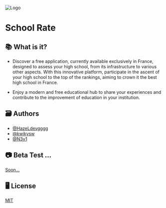 
![Logo](https://cdn.discordapp.com/attachments/1200187165141913622/1213940058110042132/Lappli_qui_fait_enfin_passer_lavis_des_eleves_avant_ceux_des_adultes.jpg?ex=65f74cc7&is=65e4d7c7&hm=87c9fd8507a8579af61b8cba99ad1226bb23731dcda13a97cd7cd954016836ae&
)


#  School Rate 


## 📚 What is it?

- Discover a free application, currently available exclusively in France, designed to assess your high school, from its infrastructure to various other aspects. With this innovative platform, participate in the ascent of your high school to the top of the rankings, aiming to crown it the best high school in France. 

- Enjoy a modern and free educational hub to share your experiences and contribute to the improvement of education in your institution.




## 🗃️ Authors

- [@HazeLdevgggg](https://github.com/HazeLdevgggg)
- [@kwikysw](https://github.com/kwikysw)
- [@N3v1](https://github.com/N3v1)

## 📷 Beta Test ...

[Soon...](https://schoolrate.org/beta)


## 🖥️ License

[MIT](https://choosealicense.com/licenses/mit/)

